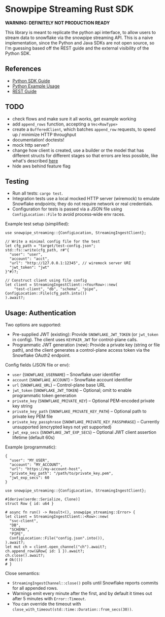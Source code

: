 # Snowpipe Streaming Rust SDK

**WARNING: DEFINITELY NOT PRODUCTION READY**

This library is meant to replicate the python api interface, to allow users to stream data to snowflake via the snowpipe streaming API.  This is a naive implementation, since the Python and Java SDKs are not open source, so I'm guessing based off the REST guide and the external visibility of the Python SDK.

## References
- [Python SDK Guide](https://docs.snowflake.com/en/user-guide/snowpipe-streaming-high-performance-getting-started)
- [Python Example Usage](https://gist.github.com/sfc-gh-chathomas/a7b06bb46907bead737954d53b3a8495#file-example-py/)
- [REST Guide](https://docs.snowflake.com/en/user-guide/snowpipe-streaming-high-performance-rest-tutorial)


## TODO
- check flows and make sure it all works, get example working
- add `append_rows` function, accepting a `Vec<RowType>`
- create a `BufferedClient`, which batches `append_row` requests, to speed up / minimize HTTP throughput
- documentation! doctests!
- mock http server? 
- change how client is created, use a builder or the model that has different structs for different stages so that errors are less possible, like what's described [here](https://blog.systems.ethz.ch/blog/2018/a-hammer-you-can-only-hold-by-the-handle.html)
- hide aws behind feature flag

## Testing
- Run all tests: `cargo test`.
- Integration tests use a local mocked HTTP server (wiremock) to emulate Snowflake endpoints; they do not require network or real credentials.
- Configuration for tests is passed via a JSON file using `ConfigLocation::File` to avoid process‑wide env races.

Example test setup (simplified):
```
use snowpipe_streaming::{ConfigLocation, StreamingIngestClient};

// Write a minimal config file for the test
let cfg_path = "target/test-config.json";
std::fs::write(cfg_path, r#"{
  "user": "user",
  "account": "acct",
  "url": "http://127.0.0.1:12345", // wiremock server URI
  "jwt_token": "jwt"
}"#)?;

// Construct client using file config
let client = StreamingIngestClient::<YourRow>::new(
    "test-client", "db", "schema", "pipe", ConfigLocation::File(cfg_path.into())
).await?;
```

## Usage: Authentication

Two options are supported:

- Pre-supplied JWT (existing): Provide `SNOWFLAKE_JWT_TOKEN` (or `jwt_token` in config). The client uses `KEYPAIR_JWT` for control-plane calls.
- Programmatic JWT generation (new): Provide a private key (string or file path), and the client generates a control-plane access token via the Snowflake OAuth2 endpoint.

Config fields (JSON file or env):
- `user` (`SNOWFLAKE_USERNAME`) – Snowflake user identifier
- `account` (`SNOWFLAKE_ACCOUNT`) – Snowflake account identifier
- `url` (`SNOWFLAKE_URL`) – Control-plane base URL
- `jwt_token` (`SNOWFLAKE_JWT_TOKEN`) – Optional; omit to enable programmatic token generation
- `private_key` (`SNOWFLAKE_PRIVATE_KEY`) – Optional PEM-encoded private key string
- `private_key_path` (`SNOWFLAKE_PRIVATE_KEY_PATH`) – Optional path to private key PEM file
- `private_key_passphrase` (`SNOWFLAKE_PRIVATE_KEY_PASSPHRASE`) – Currently unsupported (encrypted keys not yet supported)
- `jwt_exp_secs` (`SNOWFLAKE_JWT_EXP_SECS`) – Optional JWT client assertion lifetime (default 60s)

Example (programmatic):
```
{
  "user": "MY_USER",
  "account": "MY_ACCOUNT",
  "url": "https://my-account-host",
  "private_key_path": "/path/to/private_key.pem",
  "jwt_exp_secs": 60
}
```
```
use snowpipe_streaming::{ConfigLocation, StreamingIngestClient};

#[derive(serde::Serialize, Clone)]
struct Row { id: u64 }

# async fn run() -> Result<(), snowpipe_streaming::Error> {
let client = StreamingIngestClient::<Row>::new(
  "svc-client",
  "DB",
  "SCHEMA",
  "PIPE",
  ConfigLocation::File("config.json".into()),
).await?;
let mut ch = client.open_channel("ch").await?;
ch.append_row(&Row{ id: 1 }).await?;
ch.close().await?;
# Ok(())
# }
```

Close semantics:
- `StreamingIngestChannel::close()` polls until Snowflake reports commits for all appended rows.
- Warnings emit every minute after the first, and by default it times out after 5 minutes with `Error::Timeout`.
- You can override the timeout with `close_with_timeout(std::time::Duration::from_secs(30))`.
